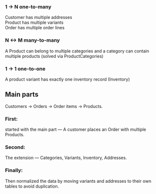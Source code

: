 ### 1 -> N  one-to-many  
Customer has multiple addresses  
Product has multiple variants  
Order has multiple order lines
### N <-> M many-to-many  
A Product can belong to multiple categories and a category can contain multiple products (solved via ProductCategories)
### 1 -> 1 one-to-one  
A product variant has exactly one inventory record (Inventory)

## Main parts   
Customers → Orders → Order items → Products.
### First:   
started with the main part — 
A customer places an Order with multiple Products.
### Second:  
The extension — Categories, Variants, Inventory, Addresses.
### Finally:  
Then normalized the data by moving variants and addresses to their own tables to avoid duplication.
